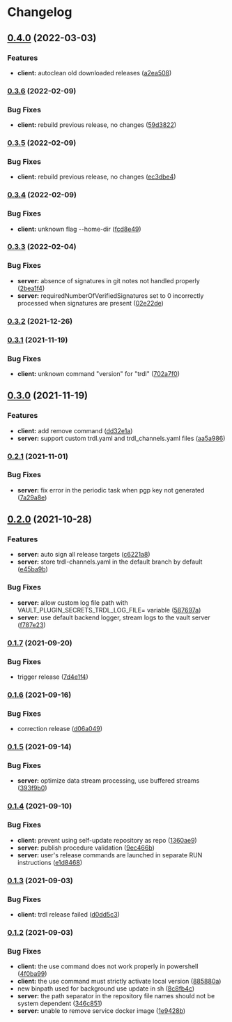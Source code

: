 # Changelog

## [0.4.0](https://www.github.com/werf/trdl/compare/v0.3.6...v0.4.0) (2022-03-03)


### Features

* **client:** autoclean old downloaded releases ([a2ea508](https://www.github.com/werf/trdl/commit/a2ea508168e87c55f626f13083efcc9f808c7b77))

### [0.3.6](https://www.github.com/werf/trdl/compare/v0.3.5...v0.3.6) (2022-02-09)


### Bug Fixes

* **client:** rebuild previous release, no changes ([59d3822](https://www.github.com/werf/trdl/commit/59d38224f1fde3452254a72070ee7d03ffd7120f))

### [0.3.5](https://www.github.com/werf/trdl/compare/v0.3.4...v0.3.5) (2022-02-09)


### Bug Fixes

* **client:** rebuild previous release, no changes ([ec3dbe4](https://www.github.com/werf/trdl/commit/ec3dbe406ac66f78ada7c6e9d9a6a9ee66ac9c9e))

### [0.3.4](https://www.github.com/werf/trdl/compare/v0.3.3...v0.3.4) (2022-02-09)


### Bug Fixes

* **client:** unknown flag --home-dir ([fcd8e49](https://www.github.com/werf/trdl/commit/fcd8e4949f6f46bce91f57aeae74e85786bc32df))

### [0.3.3](https://www.github.com/werf/trdl/compare/v0.3.2...v0.3.3) (2022-02-04)


### Bug Fixes

* **server:** absence of signatures in git notes not handled properly ([2bea1f4](https://www.github.com/werf/trdl/commit/2bea1f4fcdc163a212052bbf8fa419272d4d6e1d))
* **server:** requiredNumberOfVerifiedSignatures set to 0 incorrectly processed when signatures are present ([02e22de](https://www.github.com/werf/trdl/commit/02e22de923d439c87057c211adfbd49d5959435f))

### [0.3.2](https://www.github.com/werf/trdl/compare/v0.3.1...v0.3.2) (2021-12-26)

### [0.3.1](https://www.github.com/werf/trdl/compare/v0.3.0...v0.3.1) (2021-11-19)


### Bug Fixes

* **client:** unknown command "version" for "trdl" ([702a7f0](https://www.github.com/werf/trdl/commit/702a7f091b5ab8a24ab7c9e1c2ad43a8675fe80d))

## [0.3.0](https://www.github.com/werf/trdl/compare/v0.2.1...v0.3.0) (2021-11-19)


### Features

* **client:** add remove command ([dd32e1a](https://www.github.com/werf/trdl/commit/dd32e1aebfb2363688a7f0fa463813f583221c46))
* **server:** support custom trdl.yaml and trdl_channels.yaml files ([aa5a986](https://www.github.com/werf/trdl/commit/aa5a9860757e2036467af8b958b71ca597d4e134))

### [0.2.1](https://www.github.com/werf/trdl/compare/v0.2.0...v0.2.1) (2021-11-01)


### Bug Fixes

* **server:** fix error in the periodic task when pgp key not generated ([7a29a8e](https://www.github.com/werf/trdl/commit/7a29a8e2f1fa74e308f11c4922790b07ac052b2d))

## [0.2.0](https://www.github.com/werf/trdl/compare/v0.1.7...v0.2.0) (2021-10-28)


### Features

* **server:** auto sign all release targets ([c6221a8](https://www.github.com/werf/trdl/commit/c6221a8aa1cffef3d26049a819972cb680123c32))
* **server:** store trdl-channels.yaml in the default branch by default ([e45ba9b](https://www.github.com/werf/trdl/commit/e45ba9b5a474b1c8b104a3e160bddcf355b3d508))


### Bug Fixes

* **server:** allow custom log file path with VAULT_PLUGIN_SECRETS_TRDL_LOG_FILE=<path> variable ([587697a](https://www.github.com/werf/trdl/commit/587697a174071f289e17713711f014abfbeb1ef9))
* **server:** use default backend logger, stream logs to the vault server ([f787e23](https://www.github.com/werf/trdl/commit/f787e230b516ccd58ea59ef6fbbb5e96c4292831))

### [0.1.7](https://www.github.com/werf/trdl/compare/v0.1.6...v0.1.7) (2021-09-20)


### Bug Fixes

* trigger release ([7d4e1f4](https://www.github.com/werf/trdl/commit/7d4e1f478489b4dbb1fdf5a628996146ad42e654))

### [0.1.6](https://www.github.com/werf/trdl/compare/v0.1.5...v0.1.6) (2021-09-16)


### Bug Fixes

* correction release ([d06a049](https://www.github.com/werf/trdl/commit/d06a049ce2e41cd5ff012d0855cf5442e754043a))

### [0.1.5](https://www.github.com/werf/trdl/compare/v0.1.4...v0.1.5) (2021-09-14)


### Bug Fixes

* **server:** optimize data stream processing, use buffered streams ([393f9b0](https://www.github.com/werf/trdl/commit/393f9b0bfa97cb9bbd2d55587b7b85ec3aaeffd7))

### [0.1.4](https://www.github.com/werf/trdl/compare/v0.1.3...v0.1.4) (2021-09-10)


### Bug Fixes

* **client:** prevent using self-update repository as repo ([1360ae9](https://www.github.com/werf/trdl/commit/1360ae9f4196197b31c6eedcd178d728a0f3a7e3))
* **server:** publish procedure validation ([9ec466b](https://www.github.com/werf/trdl/commit/9ec466b58772a5ae7153f2a8426fd2c5f75acde9))
* **server:** user's release commands are launched in separate RUN instructions ([e1d8468](https://www.github.com/werf/trdl/commit/e1d8468bcda69065758b0ac2611c2bd2037bd626))

### [0.1.3](https://www.github.com/werf/trdl/compare/v0.1.2...v0.1.3) (2021-09-03)


### Bug Fixes

* **client:** trdl release failed ([d0dd5c3](https://www.github.com/werf/trdl/commit/d0dd5c34f7dbe3deb716e532cf1ed7a8845b5ad1))

### [0.1.2](https://www.github.com/werf/trdl/compare/v0.1.1...v0.1.2) (2021-09-03)


### Bug Fixes

* **client:** the use command does not work properly in powershell ([4f0ba99](https://www.github.com/werf/trdl/commit/4f0ba9973bb48ea56ade8acca6a83bc44b680f70))
* **client:** the use command must strictly activate local version ([885880a](https://www.github.com/werf/trdl/commit/885880ab95eb3b3f94b6a90a7beaec99cb0bfb0c))
* new binpath used for background use update in sh ([8c8fb4c](https://www.github.com/werf/trdl/commit/8c8fb4c2f12e498e0d8c134071dc953a027d95d6))
* **server:** the path separator in the repository file names should not be system dependent ([346c851](https://www.github.com/werf/trdl/commit/346c85170e84f013ca622c08091a4a02c122ea31))
* **server:** unable to remove service docker image ([1e9428b](https://www.github.com/werf/trdl/commit/1e9428b2a06346aaadbb7531259645383fec3d93))
